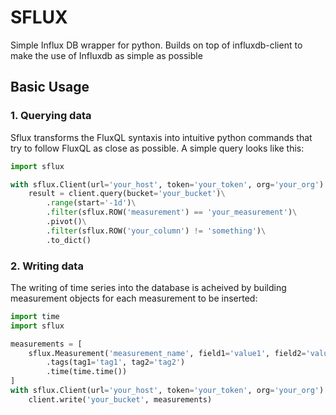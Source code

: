 # SFLUX

Simple Influx DB wrapper for python.
Builds on top of influxdb-client to make the use of Influxdb as simple as possible

## Basic Usage
### 1. Querying data
Sflux transforms the FluxQL syntaxis into intuitive python commands that try 
to follow FluxQL as close as possible. A simple query looks like this:

```python
import sflux

with sflux.Client(url='your_host', token='your_token', org='your_org') as client:
    result = client.query(bucket='your_bucket')\
        .range(start='-1d')\
        .filter(sflux.ROW('measurement') == 'your_measurement')\
        .pivot()\
        .filter(sflux.ROW('your_column') != 'something')\
        .to_dict()
```

### 2. Writing data
The writing of time series into the database is acheived by building measurement objects for each measurement to be
 inserted:

```python
import time
import sflux

measurements = [
    sflux.Measurement('measurement_name', field1='value1', field2='value2')
        .tags(tag1='tag1', tag2='tag2')
        .time(time.time())
]
with sflux.Client(url='your_host', token='your_token', org='your_org') as client:
    client.write('your_bucket', measurements)

```